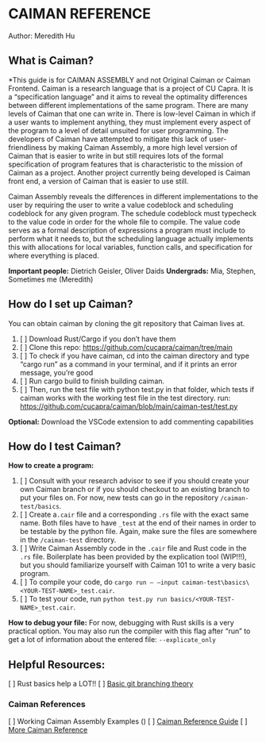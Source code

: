 # CAIMAN REFERENCE
Author: Meredith Hu

## What is Caiman?
*This guide is for CAIMAN ASSEMBLY and not Original Caiman or Caiman Frontend.
Caiman is a research language that is a project of CU Capra. It is a “specification language” and it aims to reveal the optimality differences between different implementations of the same program. There are many levels of Caiman that one can write in. There is low-level Caiman in which if a user wants to implement anything, they must implement every aspect of the program to a level of detail unsuited for user programming. The developers of Caiman have attempted to mitigate this lack of user-friendliness by making Caiman Assembly, a more high level version of Caiman that is easier to write in but still requires lots of the formal specification of program features that is characteristic to the mission of Caiman as a project. Another project currently being developed is Caiman front end, a version of Caiman that is easier to use still.

Caiman Assembly reveals the differences in different implementations to the user by requiring the user to write a value codeblock and scheduling codeblock for any given program. The schedule codeblock must typecheck to the value code in order for the whole file to compile. The value code serves as a formal description of expressions a program must include to perform what it needs to, but the scheduling language actually implements this with allocations for local variables, function calls, and specification for where everything is placed. 

__Important people:__ Dietrich Geisler, Oliver Daids
__Undergrads:__ Mia, Stephen, Sometimes me (Meredith)

## How do I set up Caiman?
You can obtain caiman by cloning the git repository that Caiman lives at. 

1. [ ] Download Rust/Cargo if you don’t have them
2. [ ] Clone this repo: https://github.com/cucapra/caiman/tree/main 
3. [ ] To check if you have caiman, cd into the caiman directory and type “cargo run” as a command in your terminal, and if it prints an error message, you’re good 
4. [ ] Run cargo build to finish building caiman. 
5. [ ] Then, run the test file with python test.py in that folder, which tests if caiman works with the working test file in the test directory. 
run: https://github.com/cucapra/caiman/blob/main/caiman-test/test.py  

__Optional:__
Download the VSCode extension to add commenting capabilities 

## How do I test Caiman?
__How to create a program:__
1. [ ] Consult with your research advisor to see if you should create your own Caiman branch or if you should checkout to an existing branch to put your files on. For now, new tests can go in the repository `/caiman-test/basics`. 
2. [ ] Create a`.cair` file and a corresponding `.rs` file with the exact same name. Both files have to have `_test` at the end of their names in order to be testable by the python file. Again, make sure the files are somewhere in the `/caiman-test` directory.
3. [ ] Write Caiman Assembly code in the `.cair` file and Rust code in the `.rs` file. Boilerplate has been provided by the explication tool (WIP!!!), but you should familiarize yourself with Caiman 101 <link here> to write a very basic program.
4. [ ] To compile your code, do `cargo run – –input caiman-test\basics\<YOUR-TEST-NAME>_test.cair`.
5. [ ] To test your code, run `python test.py run basics/<YOUR-TEST-NAME>_test.cair`.

__How to debug your file:__
For now, debugging with Rust skills is a very practical option. You may also run the compiler with this flag after “run” to get a lot of information about the entered file:
`--explicate_only`

## Helpful Resources:
[ ] Rust basics help a LOT!! 
[ ] [Basic git branching theory](https://git-scm.com/book/en/v2/Git-Branching-Basic-Branching-and-Merging)

### Caiman References 
[ ] Working Caiman Assembly Examples ()
[ ] [Caiman Reference Guide](https://github.com/cucapra/caiman/blob/main/caiman-spec/src/content.ron)
[ ] [More Caiman Reference](https://github.com/cucapra/caiman/blob/main/caiman-test/reference_untested/example.cair)